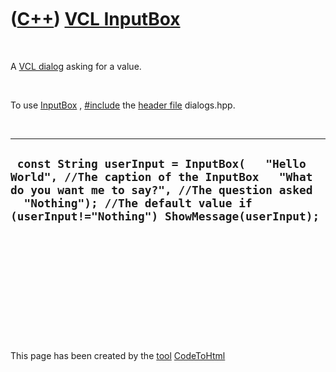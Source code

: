 



 

 

 

 

 

([C++](Cpp.md)) [VCL InputBox](CppVclInputBox.md)
===================================================

 

A [VCL dialog](CppVclDialog.md) asking for a value.

 

To use [InputBox](CppVclInputBox.md) , [\#include](CppInclude.md) the
[header file](CppHeaderFile.md) dialogs.hpp.

 

  --------------------------------------------------------------------------------------------------------------------------------------------------------------------------------------------------------------------------------
  ` const String userInput = InputBox(   "Hello World", //The caption of the InputBox   "What do you want me to say?", //The question asked   "Nothing"); //The default value if (userInput!="Nothing") ShowMessage(userInput);`
  --------------------------------------------------------------------------------------------------------------------------------------------------------------------------------------------------------------------------------

 

 

 

 

 





 




This page has been created by the [tool](Tools.md)
[CodeToHtml](ToolCodeToHtml.md)
